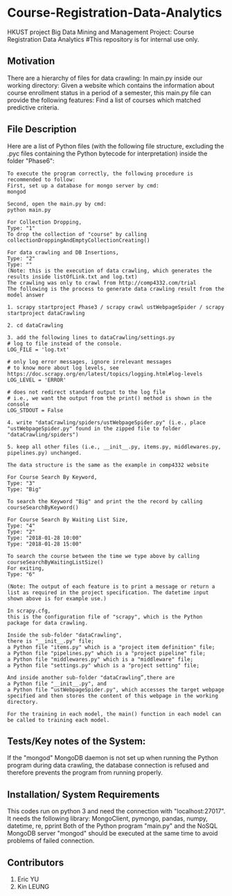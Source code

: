 # Course-Registration-Data-Analytics
HKUST project
Big Data Mining and Management
Project: Course Registration Data Analytics
#This repository is for internal use only. 
    
## Motivation

There are a hierarchy of files for data crawling:
In main.py inside our working directory:
Given a website which contains the information about course enrollment status in a period of a semester,
this main.py file can provide the following features:
Find a list of courses which matched predictive criteria.

## File Description

Here are a list of Python files (with the following file structure, excluding the .pyc files containing the Python bytecode for interpretation) inside the folder "Phase6":


    To execute the program correctly, the following procedure is recommended to follow:
	First, set up a database for mongo server by cmd:
	mongod
	
	Second, open the main.py by cmd:
	python main.py
	
	For Collection Dropping,
	Type: "1"
	To drop the collection of "course" by calling collectionDroppingAndEmptyCollectionCreating()

	For data crawling and DB Insertions,
	Type: "2"
	Type: ""
	(Note: this is the execution of data crawling, which generates the results inside listOfLink.txt and log.txt)
	The crawling was only to crawl from http://comp4332.com/trial
	The following is the process to generate data crawling result from the model answer
	
    1. scrapy startproject Phase3 / scrapy crawl ustWebpageSpider / scrapy startproject dataCrawling

    2. cd dataCrawling

    3. add the following lines to dataCrawling/settings.py
    # log to file instead of the console.
    LOG_FILE = 'log.txt'

    # only log error messages, ignore irrelevant messages
    # to know more about log levels, see https://doc.scrapy.org/en/latest/topics/logging.html#log-levels
    LOG_LEVEL = 'ERROR'

    # does not redirect standard output to the log file
    # i.e., we want the output from the print() method is shown in the console
    LOG_STDOUT = False

    4. write "dataCrawling/spiders/ustWebpageSpider.py" (i.e., place "ustWebpageSpider.py" found in the zipped file to folder "dataCrawling/spiders")

    5. keep all other files (i.e., __init__.py, items.py, middlewares.py, pipelines.py) unchanged.
    
	The data structure is the same as the example in comp4332 website

	For Course Search By Keyword,
	Type: "3"
	Type: "Big"

	To search the Keyword "Big" and print the the record by calling courseSearchByKeyword()

	For Course Search By Waiting List Size, 
	Type: "4"
	Type: "2"
	Type: "2018-01-28 10:00"
	Type: "2018-01-28 15:00"

	To search the course between the time we type above by calling courseSearchByWaitingListSize()
	For exiting,
	Type: "6"

    (Note: The output of each feature is to print a message or return a list as required in the project specification. The datetime input shown above is for example use.)
    
    In scrapy.cfg, 
    this is the configuration file of "scrapy", which is the Python package for data crawling.

    Inside the sub-folder "dataCrawling", 
    there is "__init__.py" file;
    a Python file "items.py" which is a "project item definition" file;
    a Python file "pipelines.py" which is a "project pipeline" file;
    a Python file "middlewares.py" which is a "middleware" file;
    a Python file "settings.py" which is a "project setting" file;

    And inside another sub-folder "dataCrawling”,there are
    a Python file "__init__.py", and
    a Python file “ustWebpageSpider.py", which accesses the target webpage specified and then stores the content of this webpage in the working directory.

    For the training in each model, the main() function in each model can be called to training each model. 

## Tests/Key notes of the System:

If the "mongod" MongoDB daemon is not set up when running the Python program during data crawling, the database connection is   refused and therefore prevents the program from running properly.

## Installation/ System Requirements

This codes run on python 3 and need the connection with "localhost:27017". It needs the following library:
MongoClient, pymongo, pandas, numpy, datetime, re, pprint
Both of the Python program "main.py" and the NoSQL MongoDB server "mongod" should be executed at the same time to avoid problems of failed connection.

## Contributors

1. Eric YU
2. Kin LEUNG
